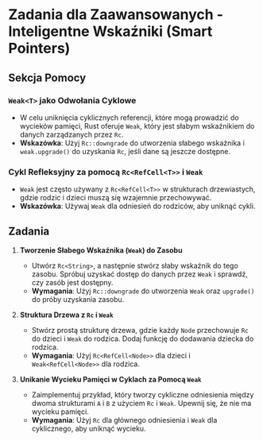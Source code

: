# Zadania dla Zaawansowanych - Inteligentne Wskaźniki (Smart Pointers)

## Sekcja Pomocy

### `Weak<T>` jako Odwołania Cyklowe
- W celu uniknięcia cyklicznych referencji, które mogą prowadzić do wycieków pamięci, Rust oferuje `Weak`, który jest słabym wskaźnikiem do danych zarządzanych przez `Rc`.
- **Wskazówka**: Użyj `Rc::downgrade` do utworzenia słabego wskaźnika i `weak.upgrade()` do uzyskania `Rc`, jeśli dane są jeszcze dostępne.

### Cykl Refleksyjny za pomocą `Rc<RefCell<T>>` i `Weak`
- `Weak` jest często używany z `Rc<RefCell<T>>` w strukturach drzewiastych, gdzie rodzic i dzieci muszą się wzajemnie przechowywać.
- **Wskazówka**: Używaj `Weak` dla odniesień do rodziców, aby uniknąć cykli.

## Zadania

1. **Tworzenie Słabego Wskaźnika (`Weak`) do Zasobu**
    - Utwórz `Rc<String>`, a następnie stwórz słaby wskaźnik do tego zasobu. Spróbuj uzyskać dostęp do danych przez `Weak` i sprawdź, czy zasób jest dostępny.
    - **Wymagania**: Użyj `Rc::downgrade` do utworzenia `Weak` oraz `upgrade()` do próby uzyskania zasobu.

2. **Struktura Drzewa z `Rc` i `Weak`**
    - Stwórz prostą strukturę drzewa, gdzie każdy `Node` przechowuje `Rc` do dzieci i `Weak` do rodzica. Dodaj funkcję do dodawania dziecka do rodzica.
    - **Wymagania**: Użyj `Rc<RefCell<Node>>` dla dzieci i `Weak<RefCell<Node>>` dla rodzica.

3. **Unikanie Wycieku Pamięci w Cyklach za Pomocą `Weak`**
    - Zaimplementuj przykład, który tworzy cykliczne odniesienia między dwoma strukturami `A` i `B` z użyciem `Rc` i `Weak`. Upewnij się, że nie ma wycieku pamięci.
    - **Wymagania**: Użyj `Rc` dla głównego odniesienia i `Weak` dla cyklicznego, aby uniknąć wycieku.
